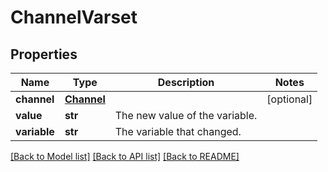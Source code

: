 # ChannelVarset

## Properties
Name | Type | Description | Notes
------------ | ------------- | ------------- | -------------
**channel** | [**Channel**](Channel.md) |  | [optional] 
**value** | **str** | The new value of the variable. | 
**variable** | **str** | The variable that changed. | 

[[Back to Model list]](../README.md#documentation-for-models) [[Back to API list]](../README.md#documentation-for-api-endpoints) [[Back to README]](../README.md)


